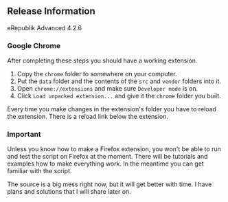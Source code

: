## Release Information
eRepublik Advanced 4.2.6

### Google Chrome
After completing these steps you should have a working extension.

1.  Copy the `chrome` folder to somewhere on your computer.
2.  Put the `data` folder and the contents of the `src` and `vendor` folders into it.
3.  Open `chrome://extensions` and make sure `Developer mode` is on.
4.  Click `Load unpacked extension...` and give it the `chrome` folder you built.

Every time you make changes in the extension's folder you have to reload the extension. There is a reload link below the extension.

### Important
Unless you know how to make a Firefox extension, you won't be able to run and test the script on Firefox at the moment. There will be tutorials and examples how to make everything work. In the meantime you can get familiar with the script.

The source is a big mess right now, but it will get better with time. I have plans and solutions that I will share later on.
